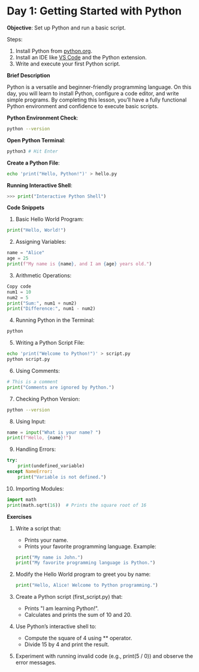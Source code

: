 # Day 1: Getting Started with Python

**Objective**: Set up Python and run a basic script.

Steps:

1. Install Python from [python.org](https://www.python.org/).
2. Install an IDE like [VS Code](https://code.visualstudio.com/docs/python/python-quick-start) and the Python extension.
3. Write and execute your first Python script.

**Brief Description**

Python is a versatile and beginner-friendly programming language. On this day, you will learn to install Python, configure a code editor, and write simple programs. By completing this lesson, you’ll have a fully functional Python environment and confidence to execute basic scripts.

**Python Environment Check**:

```bash
python --version
```

**Open Python Terminal**:

```bash
python3 # Hit Enter
```

**Create a Python File**:

```bash
echo 'print("Hello, Python!")' > hello.py
```

**Running Interactive Shell**:

```py
>>> print("Interactive Python Shell")
```

**Code Snippets**

1. Basic Hello World Program:

```py
print("Hello, World!")
```

2. Assigning Variables:

```py
name = "Alice"
age = 25
print(f"My name is {name}, and I am {age} years old.")
```

3. Arithmetic Operations:

```py
Copy code
num1 = 10
num2 = 5
print("Sum:", num1 + num2)
print("Difference:", num1 - num2)
```

4. Running Python in the Terminal:

```bash
python
```

5. Writing a Python Script File:

```bash
echo 'print("Welcome to Python!")' > script.py
python script.py
```

6. Using Comments:

```py
# This is a comment
print("Comments are ignored by Python.")
```

7. Checking Python Version:

```bash
python --version
```

8. Using Input:

```py
name = input("What is your name? ")
print(f"Hello, {name}!")
```

9. Handling Errors:

```py
try:
    print(undefined_variable)
except NameError:
    print("Variable is not defined.")
```

10. Importing Modules:

```py
import math
print(math.sqrt(16))  # Prints the square root of 16
```

**Exercises**

1. Write a script that:

    - Prints your name.
    - Prints your favorite programming language. Example:

    ```py
    print("My name is John.")
    print("My favorite programming language is Python.")
    ```


2. Modify the Hello World program to greet you by name:

    ```py
    print("Hello, Alice! Welcome to Python programming.")
    ```

3. Create a Python script (first_script.py) that:

    - Prints "I am learning Python!".
    - Calculates and prints the sum of 10 and 20.
    
4. Use Python’s interactive shell to:

    - Compute the square of 4 using ** operator.
    - Divide 15 by 4 and print the result.
    
5. Experiment with running invalid code (e.g., print(5 / 0)) and observe the error messages.

